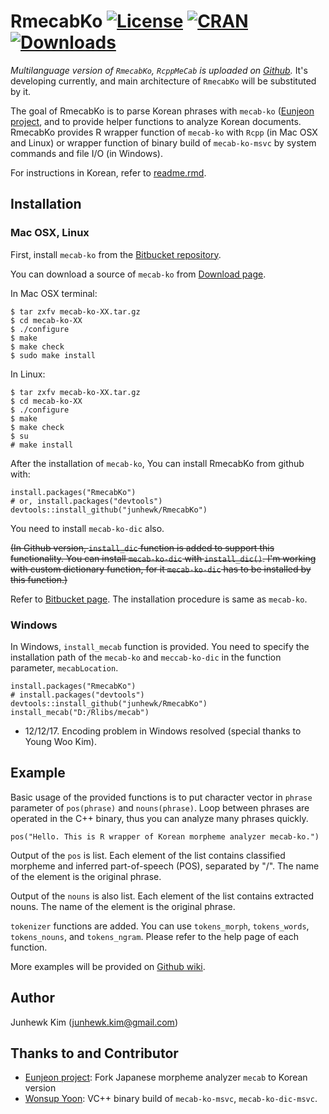 # RmecabKo [![License](http://img.shields.io/badge/license-GPL%20%28%3E=%202%29-brightgreen.svg?style=flat)](http://www.gnu.org/licenses/gpl-2.0.html) [![CRAN](http://www.r-pkg.org/badges/version/RmecabKo)](https://cran.r-project.org/package=RmecabKo) [![Downloads](http://cranlogs.r-pkg.org/badges/RmecabKo?color=brightgreen)](http://www.r-pkg.org/pkg/RmecabKo)

*Multilanguage version of `RmecabKo`, `RcppMeCab` is uploaded on [Github](https://github.com/junhewk/RcppMeCab).* It's developing currently, and main architecture of `RmecabKo` will be substituted by it.

The goal of RmecabKo is to parse Korean phrases with `mecab-ko` ([Eunjeon project](http://eunjeon.blogspot.com/), and to provide helper functions to analyze Korean documents. RmecabKo provides R wrapper function of `mecab-ko` with `Rcpp` (in Mac OSX and Linux) or wrapper function of binary build of `mecab-ko-msvc` by system commands and file I/O (in Windows).

For instructions in Korean, refer to [readme.rmd](https://github.com/junhewk/RmecabKo/blob/master/readme.rmd).

## Installation

### Mac OSX, Linux

First, install `mecab-ko` from the [Bitbucket repository](https://bitbucket.org/eunjeon/mecab-ko).

You can download a source of `mecab-ko` from [Download page](https://bitbucket.org/eunjeon/mecab-ko/downloads/).

In Mac OSX terminal:

```
$ tar zxfv mecab-ko-XX.tar.gz
$ cd mecab-ko-XX
$ ./configure 
$ make
$ make check
$ sudo make install
```

In Linux:

```
$ tar zxfv mecab-ko-XX.tar.gz
$ cd mecab-ko-XX
$ ./configure 
$ make
$ make check
$ su
# make install
```

After the installation of `mecab-ko`, You can install RmecabKo from github with:

```
install.packages("RmecabKo")
# or, install.packages("devtools")
devtools::install_github("junhewk/RmecabKo")
```

You need to install `mecab-ko-dic` also.

<del>(In Github version, `install_dic` function is added to support this functionality. You can install `mecab-ko-dic` with `install_dic()`. I'm working with custom dictionary function, for it `mecab-ko-dic` has to be installed by this function.)</del>

Refer to [Bitbucket page](https://bitbucket.org/eunjeon/mecab-ko-dic). The installation procedure is same as `mecab-ko`.

### Windows

In Windows, `install_mecab` function is provided. You need to specify the installation path of the `mecab-ko` and `meccab-ko-dic` in the function parameter, `mecabLocation`.

```
install.packages("RmecabKo")
# install.packages("devtools")
devtools::install_github("junhewk/RmecabKo")
install_mecab("D:/Rlibs/mecab")
```

* 12/12/17. Encoding problem in Windows resolved (special thanks to Young Woo Kim).

## Example

Basic usage of the provided functions is to put character vector in `phrase` parameter of `pos(phrase)` and `nouns(phrase)`. Loop between phrases are operated in the C++ binary, thus you can analyze many phrases quickly.

```
pos("Hello. This is R wrapper of Korean morpheme analyzer mecab-ko.")
```

Output of the `pos` is list. Each element of the list contains classified morpheme and inferred part-of-speech (POS), separated by "/". The name of the element is the original phrase.

Output of the `nouns` is also list. Each element of the list contains extracted nouns. The name of the element is the original phrase.

`tokenizer` functions are added. You can use `tokens_morph`, `tokens_words`, `tokens_nouns`, and `tokens_ngram`. Please refer to the help page of each function.

More examples will be provided on [Github wiki](https://github.com/junhewk/RmecabKo/wiki).


## Author

Junhewk Kim (junhewk.kim@gmail.com)


## Thanks to and Contributor

* [Eunjeon project](http://eunjeon.blogspot.com/): Fork Japanese morpheme analyzer `mecab` to Korean version
* [Wonsup Yoon](https://www.github.com/Pusnow): VC++ binary build of `mecab-ko-msvc`, `mecab-ko-dic-msvc`.

